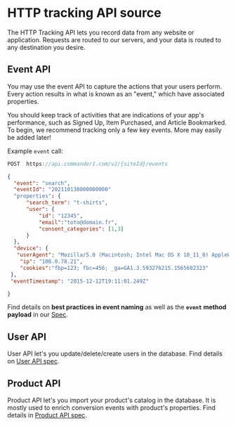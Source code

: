 # HTTP tracking API source

The HTTP Tracking API lets you record data from any website or application. Requests are routed to our servers, and your data is routed to any destination you desire.

## Event API <a href="track" id="track"></a>

You may use the event API to capture the actions that your users perform. Every action results in what is known as an "event," which have associated properties. 

You should keep track of activities that are indications of your app's performance, such as Signed Up, Item Purchased, and Article Bookmarked. To begin, we recommend tracking only a few key events. More may easily be added later!

Example `event` call:

```c
POST  https://api.commander1.com/v2/{siteId}/events
```

```json
{
  "event": "search",
  "eventId": "202110130000000000"
  "properties": {
      "search_term": "t-shirts", 
      "user": {
          "id": "12345",
          "email":"toto@domain.fr",
          "consent_categories": [1,3]
      }
  },
  "device": {
   "userAgent": "Mozilla/5.0 (Macintosh; Intel Mac OS X 10_11_0) AppleWebKit/537.36 (KHTML, like Gecko) Chrome/46.0.2490.86 Safari/537.36",
    "ip": "108.0.78.21", 
    "cookies":"fbp=123; fbc=456; _ga=GA1.3.593276215.1565602323"
 },
 "eventTimestamp": "2015-12-12T19:11:01.249Z"

}
```

Find details on **best practices in event naming** as well as the **`event` method payload** in our [Spec](about-events/).

## User API

User API let's you update/delete/create users in the database. Find details on [User API spec](https://community.commandersact.com/datacommander/api/users).

## Product API

Product API let's you import your product's catalog in the database. It is mostly used to enrich conversion events with product's properties. Find details in [Product API spec](https://community.commandersact.com/datacommander/api/conversions-and-product-catalog-v2.0#upsert-products).
